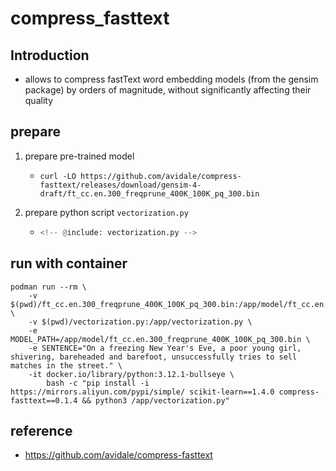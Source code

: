 # compress_fasttext

## Introduction

* allows to compress fastText word embedding models (from the gensim package) by orders of magnitude, without significantly affecting their quality

## prepare

1. prepare pre-trained model
    * ```shell
      curl -LO https://github.com/avidale/compress-fasttext/releases/download/gensim-4-draft/ft_cc.en.300_freqprune_400K_100K_pq_300.bin
      ```
2. prepare python script `vectorization.py`
    * ```python
      <!-- @include: vectorization.py -->
      ```

## run with container

```shell
podman run --rm \
    -v $(pwd)/ft_cc.en.300_freqprune_400K_100K_pq_300.bin:/app/model/ft_cc.en.300_freqprune_400K_100K_pq_300.bin \
    -v $(pwd)/vectorization.py:/app/vectorization.py \
    -e MODEL_PATH=/app/model/ft_cc.en.300_freqprune_400K_100K_pq_300.bin \
    -e SENTENCE="On a freezing New Year's Eve, a poor young girl, shivering, bareheaded and barefoot, unsuccessfully tries to sell matches in the street." \
    -it docker.io/library/python:3.12.1-bullseye \
        bash -c "pip install -i https://mirrors.aliyun.com/pypi/simple/ scikit-learn==1.4.0 compress-fasttext==0.1.4 && python3 /app/vectorization.py"
```

## reference

* https://github.com/avidale/compress-fasttext
